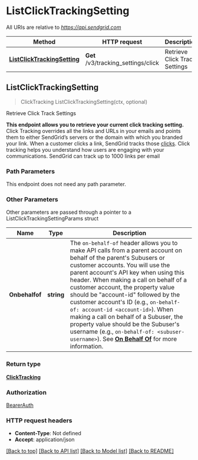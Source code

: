 # ListClickTrackingSetting

All URIs are relative to *https://api.sendgrid.com*

Method | HTTP request | Description
------------- | ------------- | -------------
[**ListClickTrackingSetting**](ListClickTrackingSetting.md#ListClickTrackingSetting) | **Get** /v3/tracking_settings/click | Retrieve Click Track Settings



## ListClickTrackingSetting

> ClickTracking ListClickTrackingSetting(ctx, optional)

Retrieve Click Track Settings

**This endpoint allows you to retrieve your current click tracking setting.**  Click Tracking overrides all the links and URLs in your emails and points them to either SendGrid’s servers or the domain with which you branded your link. When a customer clicks a link, SendGrid tracks those [clicks](https://sendgrid.com/docs/glossary/clicks/).  Click tracking helps you understand how users are engaging with your communications. SendGrid can track up to 1000 links per email

### Path Parameters

This endpoint does not need any path parameter.

### Other Parameters

Other parameters are passed through a pointer to a ListClickTrackingSettingParams struct


Name | Type | Description
------------- | ------------- | -------------
**Onbehalfof** | **string** | The `on-behalf-of` header allows you to make API calls from a parent account on behalf of the parent's Subusers or customer accounts. You will use the parent account's API key when using this header. When making a call on behalf of a customer account, the property value should be \"account-id\" followed by the customer account's ID (e.g., `on-behalf-of: account-id <account-id>`). When making a call on behalf of a Subuser, the property value should be the Subuser's username (e.g., `on-behalf-of: <subuser-username>`). See [**On Behalf Of**](https://docs.sendgrid.com/api-reference/how-to-use-the-sendgrid-v3-api/on-behalf-of) for more information.

### Return type

[**ClickTracking**](ClickTracking.md)

### Authorization

[BearerAuth](../README.md#BearerAuth)

### HTTP request headers

- **Content-Type**: Not defined
- **Accept**: application/json

[[Back to top]](#) [[Back to API list]](../README.md#documentation-for-api-endpoints)
[[Back to Model list]](../README.md#documentation-for-models)
[[Back to README]](../README.md)

